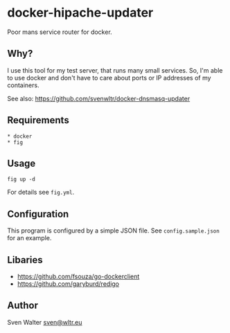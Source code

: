 docker-hipache-updater
======================

Poor mans service router for docker.


Why?
----

I use this tool for my test server, that runs many small services. So, I'm able
to use docker and don't have to care about ports or IP addresses of my
containers.

See also: https://github.com/svenwltr/docker-dnsmasq-updater


Requirements
------------

	* docker
	* fig


Usage
-----

    fig up -d

For details see `fig.yml`.


Configuration
-------------

This program is configured by a simple JSON file. See `config.sample.json` for
an example.


Libaries
--------

 * https://github.com/fsouza/go-dockerclient
 * https://github.com/garyburd/redigo



Author
------

Sven Walter <sven@wltr.eu>
